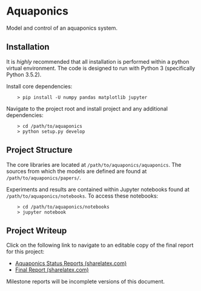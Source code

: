 # Aquaponics #

Model and control of an aquaponics system.

## Installation ##

It is *highly* recommended that all installation is performed within a python
virtual environment. The code is designed to run with Python 3 (specifically
Python 3.5.2).

Install core dependencies:

        > pip install -U numpy pandas matplotlib jupyter

Navigate to the project root and install project and any additional
dependencies:

        > cd /path/to/aquaponics
        > python setup.py develop

## Project Structure ##

The core libraries are located at `/path/to/aquaponics/aquaponics`. The sources
from which the models are defined are found at `/path/to/aquaponics/papers/`.

Experiments and results are contained within Jupyter notebooks found at
`/path/to/aquaponics/notebooks`. To access these notebooks:

        > cd /path/to/aquaponics/notebooks
        > jupyter notebook

## Project Writeup ##

Click on the following link to navigate to an editable copy of the final
report for this project:

- [Aquaponics Status Reports (sharelatex.com)](https://www.sharelatex.com/3163581738vwgxshvxxccr)
- [Final Report (sharelatex.com)](https://www.sharelatex.com/7897664638gzxkbzcjxngx)

Milestone reports will be incomplete versions of this document.
